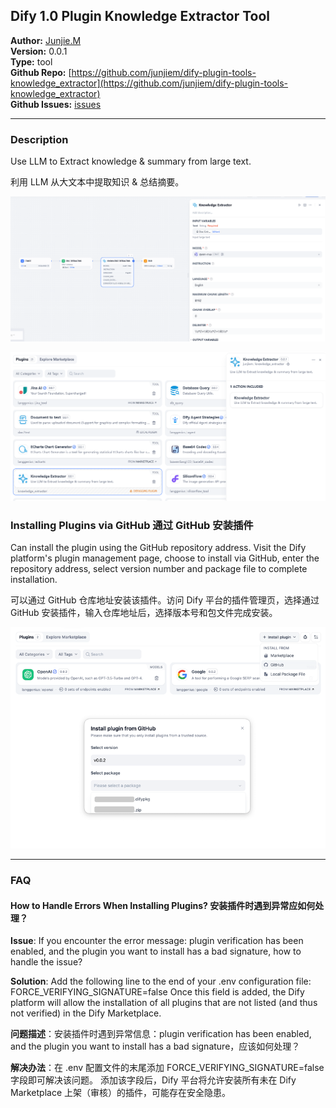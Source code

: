 ## Dify 1.0 Plugin Knowledge Extractor Tool


**Author:** [Junjie.M](https://github.com/junjiem)  
**Version:** 0.0.1  
**Type:** tool  
**Github Repo:** [https://github.com/junjiem/dify-plugin-tools-knowledge_extractor](https://github.com/junjiem/dify-plugin-tools-knowledge_extractor)   
**Github Issues:** [issues](https://github.com/junjiem/dify-plugin-tools-knowledge_extractor/issues)  


---


### Description

Use LLM to Extract knowledge & summary from large text.

利用 LLM 从大文本中提取知识 & 总结摘要。

![knowledge_extractor](_assets/knowledge_extractor.png)

![knowledge_extractor_workflow](_assets/knowledge_extractor_workflow.png)



### Installing Plugins via GitHub  通过 GitHub 安装插件

Can install the plugin using the GitHub repository address. Visit the Dify platform's plugin management page, choose to install via GitHub, enter the repository address, select version number and package file to complete installation.

可以通过 GitHub 仓库地址安装该插件。访问 Dify 平台的插件管理页，选择通过 GitHub 安装插件，输入仓库地址后，选择版本号和包文件完成安装。

![install_plugin_via_github](_assets/install_plugin_via_github.png)


---



### FAQ

#### How to Handle Errors When Installing Plugins? 安装插件时遇到异常应如何处理？

**Issue**: If you encounter the error message: plugin verification has been enabled, and the plugin you want to install has a bad signature, how to handle the issue?

**Solution**: Add the following line to the end of your .env configuration file: FORCE_VERIFYING_SIGNATURE=false
Once this field is added, the Dify platform will allow the installation of all plugins that are not listed (and thus not verified) in the Dify Marketplace.

**问题描述**：安装插件时遇到异常信息：plugin verification has been enabled, and the plugin you want to install has a bad signature，应该如何处理？

**解决办法**：在 .env 配置文件的末尾添加 FORCE_VERIFYING_SIGNATURE=false 字段即可解决该问题。
添加该字段后，Dify 平台将允许安装所有未在 Dify Marketplace 上架（审核）的插件，可能存在安全隐患。

